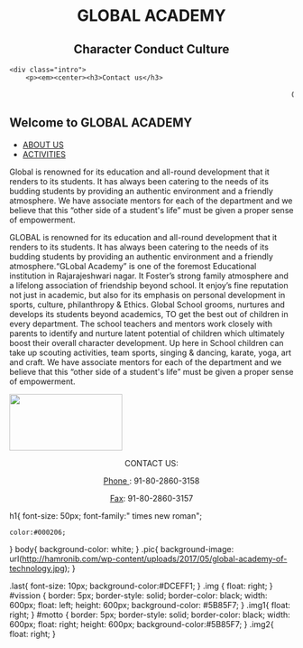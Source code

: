 <!DOCTYPE html>
<html>
<head>
	<title>School</title>
	<link href="./style.css" type="text/css" rel="stylesheet">
</head>
<body>
	<div class="pic">
	<h1><center><strong>GLOBAL ACADEMY</strong></center></h1>  
	<h2><center><strong>Character     Conduct     Culture</strong></center></h2>

	<div class="intro">
		<p><em><center><h3>Contact us</h3>
<marquee>Global Academy , Rajarajeshwarinagar, (off Mysore Road), Ideal Homes Township, Bangalore-560098, Karnataka, India
Phone : 91-80-2860-3158   Fax: 91-80-2860-3157</marquee></center></em></p>
</div>



<p><h2>Welcome to GLOBAL ACADEMY</h2></p>
</div>
<p></p>
<ul>
<li><a href="file:///C:/Users/Architha/Desktop/about.html">ABOUT US</a></li>
<li><a href="file:///C:/Users/Architha/Desktop/fee.html">ACTIVITIES</a></li>
</ul>
 
<p>Global is renowned for its education and all-round development that it renders to its students. It has always been catering to the needs of its budding students by providing an authentic environment and a friendly atmosphere. We have associate mentors for each of the department and we believe that this “other side of a student's life” must be given a proper sense of empowerment.</p>
<p>
GLOBAL is renowned for its education and all-round development that it renders to its students. It has always been catering to the needs of its budding students by providing an authentic environment and a friendly atmosphere.“GLobal Academy” is one of the foremost Educational institution in Rajarajeshwari nagar. It Foster’s strong family atmosphere and a lifelong association of friendship beyond school. It enjoy’s fine reputation not just in academic, but also for its emphasis on personal development in sports, culture, philanthropy & Ethics. 
Global School grooms, nurtures and develops its students beyond academics, TO get the best out of children in every department. The school teachers and mentors work closely with parents to identify and nurture latent potential of children which ultimately boost their overall character development. Up here in School children can take up scouting activities, team sports, singing & dancing, karate, yoga, art and craft. We have associate mentors for each of the department and we believe that this “other side of a student's life” must be given a proper sense of empowerment.</p></p>
<div class="last">
	<div class="img"><img src="https://t3.ftcdn.net/jpg/01/07/21/28/240_F_107212833_QdZPzCurWQUWv3dgJfh3QSEdQC8EAzHR.jpg" width="200" height="100" /></div>
	<center><p>CONTACT US:</p>
<u>Phone </u>: 91-80-2860-3158  <p><u> Fax</u>: 91-80-2860-3157</p></center>
</div>

</body>
</html>
h1{
	font-size: 50px;
	font-family:" times new roman";

	color:#000206;
}
body{
	background-color: white;
}
.pic{
	background-image: url(http://hamronib.com/wp-content/uploads/2017/05/global-academy-of-technology.jpg);
}

.last{
	font-size: 10px;
	background-color:#DCEFF1;
}
.img
{
	float: right;
}
#vission {
	border: 5px;
	border-style: solid;
	border-color: black;
    width: 600px;
    float: left;
    height: 600px;
        background-color: #5B85F7;
}
.img1{
	float: right;
}
#motto {
	border: 5px;
	border-style: solid;
	border-color: black;
    width: 600px;
    float: right;
    height: 600px;
    background-color:#5B85F7;
}
.img2{
	float: right;
}
